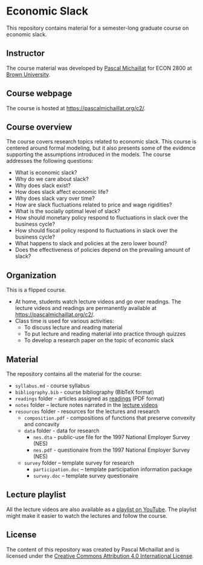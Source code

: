 # Economic Slack

This repository contains material for a semester-long graduate course on economic slack.

## Instructor

The course material was developed by [Pascal Michaillat](https://pascalmichaillat.org/) for ECON 2800 at [Brown University](https://www.brown.edu). 

## Course webpage

The course is hosted at https://pascalmichaillat.org/c2/.

## Course overview

The course covers research topics related to economic slack. This course is centered around formal modeling, but it also presents some of the evidence supporting the assumptions introduced in the models. The course addresses the following questions:

+ What is economic slack?
+ Why do we care about slack?
+ Why does slack exist?
+ How does slack affect economic life?
+ Why does slack vary over time? 
+ How are slack fluctuations related to price and wage rigidities?
+ What is the socially optimal level of slack?
+ How should monetary policy respond to fluctuations in slack over the business cycle?
+ How should fiscal policy respond to fluctuations in slack over the business cycle?
+ What happens to slack and policies at the zero lower bound?
+ Does the effectiveness of policies depend on the prevailing amount of slack?

## Organization

This is a flipped course. 

+ At home, students watch lecture videos and go over readings. The lecture videos and readings are permanently available at https://pascalmichaillat.org/c2/. 
+ Class time is used for various activities:
	* To discuss lecture and reading material
	* To put lecture and reading material into practice through quizzes
	* To develop a research paper on the topic of economic slack

## Material

The repository contains all the material for the course:

+ `syllabus.md` - course syllabus
+ `bibliography.bib` - course bibliography (BibTeX format)
+ `readings` folder - articles assigned as [readings](https://pascalmichaillat.org/c2/) (PDF format)
+ `notes` folder – lecture notes narrated in the [lecture videos](https://pascalmichaillat.org/c2/)
+ `resources` folder - resources for the lectures and research
	* `composition.pdf` - compositions of functions that preserve convexity and concavity
	* `data` folder - data for research
		- `nes.dta` - public-use file for the 1997 National Employer Survey (NES)
		- `nes.pdf` - questionaire from the 1997 National Employer Survey (NES)
	* `survey` folder – template survey for research
		- `participation.doc` – template participation information package
		- `survey.doc` – template survey questionaire

## Lecture playlist

All the lecture videos are also available as a [playlist on YouTube](https://youtube.com/playlist?list=PL5zEkRHvv2GxHa26QiEdeEybMy0UbdjmW). The playlist might make it easier to watch the lectures and follow the course.

## License

The content of this repository was created by Pascal Michaillat and is licensed under the [Creative Commons Attribution 4.0 International License](http://creativecommons.org/licenses/by/4.0/).
